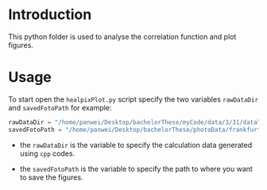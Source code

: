 # Introduction

This python folder is used to analyse the correlation function and 
plot figures.

# Usage

To start open the `healpixPlot.py` script
specify the two variables `rawDataDir` and `savedFotoPath` for example:

```python
rawDataDir = "/home/panwei/Desktop/bachelorThese/myCode/data/3/31/dataTest/frankfurt/hornAntennaNewMode"
savedFotoPath = "/home/panwei/Desktop/bachelorThese/photoData/frankfurt/hornAntennaNewMode"
```

- the `rawDataDir` is the variable to specify the calculation data generated using `cpp` codes.

- the `savedFotoPath` is the variable to specify the path to where you want to save the figures.